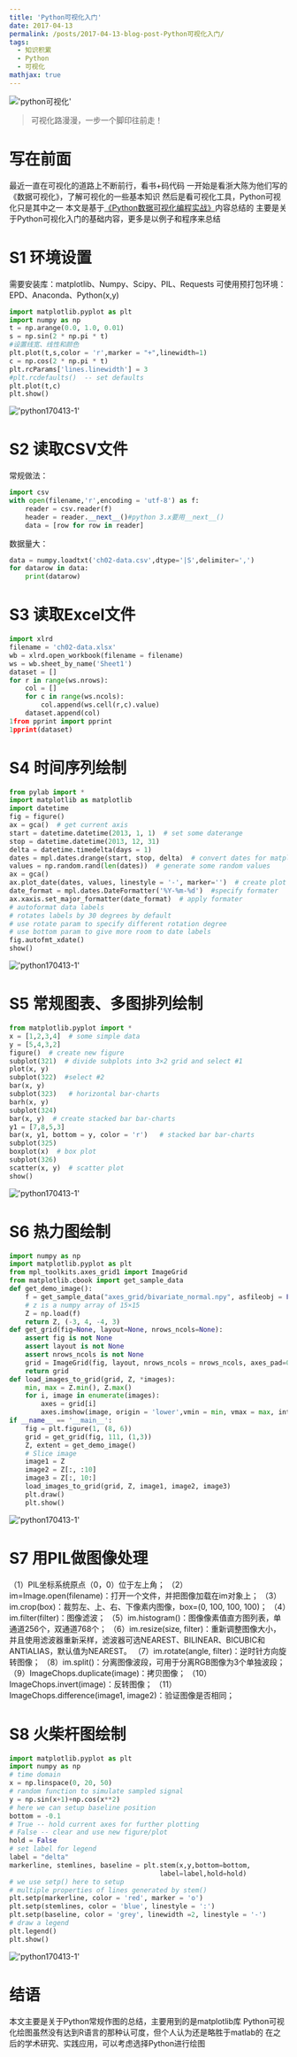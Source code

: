 ```yaml
---
title: 'Python可视化入门'
date: 2017-04-13
permalink: /posts/2017-04-13-blog-post-Python可视化入门/
tags:
  - 知识积累
  - Python
  - 可视化
mathjax: true
---
```


!['python可视化'](../images/PythonVisualization-python可视化.jpg)

>可视化路漫漫，一步一个脚印往前走！

# 写在前面
最近一直在可视化的道路上不断前行，看书+码代码
一开始是看浙大陈为他们写的《数据可视化》，了解可视化的一些基本知识
然后是看可视化工具，Python可视化只是其中之一
本文是基于[《Python数据可视化编程实战》](https://book.douban.com/subject/26378430/)内容总结的
主要是关于Python可视化入门的基础内容，更多是以例子和程序来总结
<!-- more -->

# S1  环境设置
需要安装库：matplotlib、Numpy、Scipy、PIL、Requests
可使用预打包环境：EPD、Anaconda、Python(x,y)
```python
import matplotlib.pyplot as plt  
import numpy as np  
t = np.arange(0.0, 1.0, 0.01)  
s = np.sin(2 * np.pi * t)  
#设置线宽、线性和颜色   
plt.plot(t,s,color = 'r',marker = "+",linewidth=1)    
c = np.cos(2 * np.pi * t)  
plt.rcParams['lines.linewidth'] = 3  
#plt.rcdefaults()  -- set defaults  
plt.plot(t,c)  
plt.show() 
```
!['python170413-1'](../images/PythonVisualization-python170413-1.jpg)

# S2 读取CSV文件

常规做法：
```python
import csv
with open(filename,'r',encoding = 'utf-8') as f:  
    reader = csv.reader(f)  
    header = reader.__next__()#python 3.x要用__next__()  
    data = [row for row in reader]  
```
数据量大：
```python
data = numpy.loadtxt('ch02-data.csv',dtype='|S',delimiter=',')  
for datarow in data:  
    print(datarow)  
```
# S3 读取Excel文件

```python
import xlrd  
filename = 'ch02-data.xlsx'  
wb = xlrd.open_workbook(filename = filename)  
ws = wb.sheet_by_name('Sheet1')  
dataset = []  
for r in range(ws.nrows):  
    col = []  
    for c in range(ws.ncols):  
        col.append(ws.cell(r,c).value)  
    dataset.append(col)  
1from pprint import pprint  
1pprint(dataset)  
```
# S4 时间序列绘制

```python
from pylab import *  
import matplotlib as matplotlib  
import datetime  
fig = figure()  
ax = gca()  # get current axis  
start = datetime.datetime(2013, 1, 1)  # set some daterange  
stop = datetime.datetime(2013, 12, 31)  
delta = datetime.timedelta(days = 1)   
dates = mpl.dates.drange(start, stop, delta)  # convert dates for matplotlib 
values = np.random.rand(len(dates))  # generate some random values  
ax = gca()    
ax.plot_date(dates, values, linestyle = '-', marker='')  # create plot with dates  
date_format = mpl.dates.DateFormatter('%Y-%m-%d')  #specify formater   
ax.xaxis.set_major_formatter(date_format)  # apply formater 
# autoformat data labels  
# rotates labels by 30 degrees by default  
# use rotate param to specify different rotation degree  
# use bottom param to give more room to date labels  
fig.autofmt_xdate()  
show()
```
!['python170413-1'](../images/PythonVisualization-python170413-2.jpg)

# S5 常规图表、多图排列绘制

```python
from matplotlib.pyplot import *  
x = [1,2,3,4]  # some simple data  
y = [5,4,3,2]  
figure()  # create new figure  
subplot(321)  # divide subplots into 3×2 grid and select #1  
plot(x, y)  
subplot(322)  #select #2  
bar(x, y) 
subplot(323)   # horizontal bar-charts  
barh(x, y)  
subplot(324)  
bar(x, y)  # create stacked bar bar-charts 
y1 = [7,8,5,3]  
bar(x, y1, bottom = y, color = 'r')   # stacked bar bar-charts  
subplot(325)  
boxplot(x)  # box plot  
subplot(326)  
scatter(x, y)  # scatter plot  
show()  
```
!['python170413-1'](../images/PythonVisualization-python170413-3.jpg)

# S6 热力图绘制

```python
import numpy as np  
import matplotlib.pyplot as plt  
from mpl_toolkits.axes_grid1 import ImageGrid  
from matplotlib.cbook import get_sample_data  
def get_demo_image():  
    f = get_sample_data("axes_grid/bivariate_normal.npy", asfileobj = False)  
    # z is a numpy array of 15×15  
    Z = np.load(f)  
    return Z, (-3, 4, -4, 3)  
def get_grid(fig=None, layout=None, nrows_ncols=None):  
    assert fig is not None  
    assert layout is not None  
    assert nrows_ncols is not None  
    grid = ImageGrid(fig, layout, nrows_ncols = nrows_ncols, axes_pad=0.05, add_all=True, label_mode='L')  
    return grid  
def load_images_to_grid(grid, Z, *images):  
    min, max = Z.min(), Z.max()  
    for i, image in enumerate(images):  
        axes = grid[i]  
        axes.imshow(image, origin = 'lower',vmin = min, vmax = max, interpolation = 'nearest')  
if __name__ == '__main__':  
    fig = plt.figure(1, (8, 6))  
    grid = get_grid(fig, 111, (1,3))  
    Z, extent = get_demo_image()  
    # Slice image  
    image1 = Z  
    image2 = Z[:, :10]  
    image3 = Z[:, 10:]  
    load_images_to_grid(grid, Z, image1, image2, image3)  
    plt.draw()  
    plt.show()  
```
!['python170413-1'](../images/PythonVisualization-python170413-4.jpg)

# S7  用PIL做图像处理

（1）PIL坐标系统原点（0，0）位于左上角；
（2）im=Image.open(filename)：打开一个文件，并把图像加载在im对象上；
（3）im.crop(box)：裁剪左、上、右、下像素内图像，box=(0, 100, 100, 100)；
（4）im.filter(filter)：图像滤波；
（5）im.histogram()：图像像素值直方图列表，单通道256个，双通道768个；
（6）im.resize(size, filter)：重新调整图像大小，并且使用滤波器重新采样，滤波器可选NEAREST、BILINEAR、BICUBIC和ANTIALIAS，默认值为NEAREST。
（7）im.rotate(angle, filter)：逆时针方向旋转图像；
（8）im.split()：分离图像波段，可用于分离RGB图像为3个单独波段；
（9）ImageChops.duplicate(image)：拷贝图像；
（10）ImageChops.invert(image)：反转图像；
（11）ImageChops.difference(image1, image2)：验证图像是否相同；

# S8 火柴杆图绘制

```python
import matplotlib.pyplot as plt  
import numpy as np  
# time domain  
x = np.linspace(0, 20, 50)  
# random function to simulate sampled signal  
y = np.sin(x+1)+np.cos(x**2)  
# here we can setup baseline position  
bottom = -0.1  
# True -- hold current axes for further plotting  
# False -- clear and use new figure/plot  
hold = False  
# set label for legend   
label = "delta"  
markerline, stemlines, baseline = plt.stem(x,y,bottom=bottom,  
                                      label=label,hold=hold)   
# we use setp() here to setup  
# multiple properties of lines generated by stem()  
plt.setp(markerline, color = 'red', marker = 'o')  
plt.setp(stemlines, color = 'blue', linestyle = ':')  
plt.setp(baseline, color = 'grey', linewidth =2, linestyle = '-')  
# draw a legend  
plt.legend()  
plt.show()  
```
!['python170413-1'](../images/PythonVisualization-python170413-5.jpg)

# 结语

本文主要是关于Python常规作图的总结，主要用到的是matplotlib库
Python可视化绘图虽然没有达到R语言的那种认可度，但个人认为还是略胜于matlab的
在之后的学术研究、实践应用，可以考虑选择Python进行绘图
